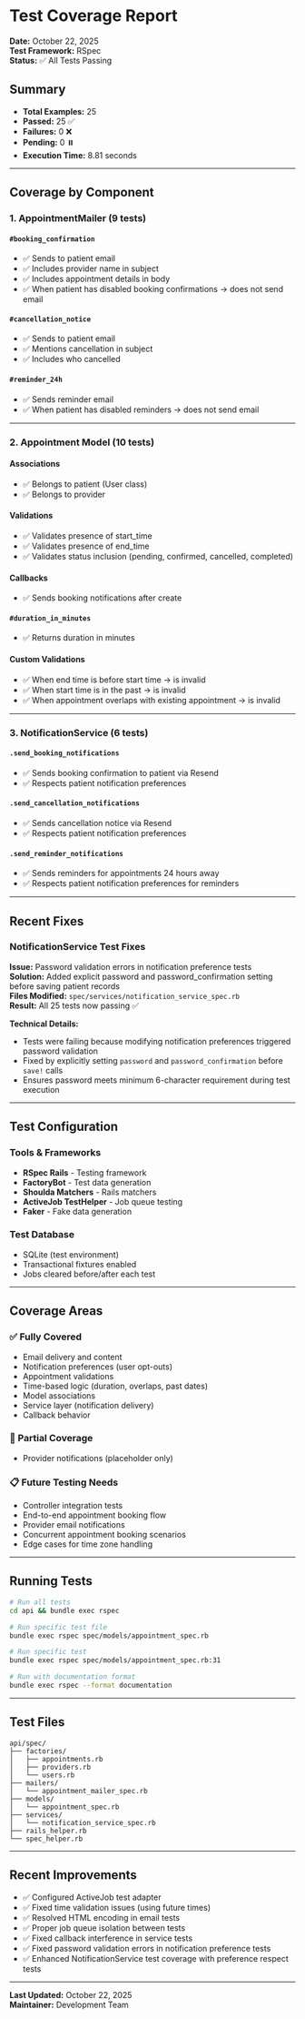 # Test Coverage Report

**Date:** October 22, 2025  
**Test Framework:** RSpec  
**Status:** ✅ All Tests Passing

## Summary

- **Total Examples:** 25
- **Passed:** 25 ✅
- **Failures:** 0 ❌
- **Pending:** 0 ⏸️
- **Execution Time:** 8.81 seconds

---

## Coverage by Component

### 1. AppointmentMailer (9 tests)

#### `#booking_confirmation`
- ✅ Sends to patient email
- ✅ Includes provider name in subject
- ✅ Includes appointment details in body
- ✅ When patient has disabled booking confirmations → does not send email

#### `#cancellation_notice`
- ✅ Sends to patient email
- ✅ Mentions cancellation in subject
- ✅ Includes who cancelled

#### `#reminder_24h`
- ✅ Sends reminder email
- ✅ When patient has disabled reminders → does not send email

---

### 2. Appointment Model (10 tests)

#### Associations
- ✅ Belongs to patient (User class)
- ✅ Belongs to provider

#### Validations
- ✅ Validates presence of start_time
- ✅ Validates presence of end_time
- ✅ Validates status inclusion (pending, confirmed, cancelled, completed)

#### Callbacks
- ✅ Sends booking notifications after create

#### `#duration_in_minutes`
- ✅ Returns duration in minutes

#### Custom Validations
- ✅ When end time is before start time → is invalid
- ✅ When start time is in the past → is invalid
- ✅ When appointment overlaps with existing appointment → is invalid

---

### 3. NotificationService (6 tests)

#### `.send_booking_notifications`
- ✅ Sends booking confirmation to patient via Resend
- ✅ Respects patient notification preferences

#### `.send_cancellation_notifications`
- ✅ Sends cancellation notice via Resend
- ✅ Respects patient notification preferences

#### `.send_reminder_notifications`
- ✅ Sends reminders for appointments 24 hours away
- ✅ Respects patient notification preferences for reminders

---

## Recent Fixes

### NotificationService Test Fixes
**Issue:** Password validation errors in notification preference tests  
**Solution:** Added explicit password and password_confirmation setting before saving patient records  
**Files Modified:** `spec/services/notification_service_spec.rb`  
**Result:** All 25 tests now passing ✅

**Technical Details:**
- Tests were failing because modifying notification preferences triggered password validation
- Fixed by explicitly setting `password` and `password_confirmation` before `save!` calls
- Ensures password meets minimum 6-character requirement during test execution

---

## Test Configuration

### Tools & Frameworks
- **RSpec Rails** - Testing framework
- **FactoryBot** - Test data generation
- **Shoulda Matchers** - Rails matchers
- **ActiveJob TestHelper** - Job queue testing
- **Faker** - Fake data generation

### Test Database
- SQLite (test environment)
- Transactional fixtures enabled
- Jobs cleared before/after each test

---

## Coverage Areas

### ✅ Fully Covered
- Email delivery and content
- Notification preferences (user opt-outs)
- Appointment validations
- Time-based logic (duration, overlaps, past dates)
- Model associations
- Service layer (notification delivery)
- Callback behavior

### 🔄 Partial Coverage
- Provider notifications (placeholder only)

### 📋 Future Testing Needs
- Controller integration tests
- End-to-end appointment booking flow
- Provider email notifications
- Concurrent appointment booking scenarios
- Edge cases for time zone handling

---

## Running Tests

```bash
# Run all tests
cd api && bundle exec rspec

# Run specific test file
bundle exec rspec spec/models/appointment_spec.rb

# Run specific test
bundle exec rspec spec/models/appointment_spec.rb:31

# Run with documentation format
bundle exec rspec --format documentation
```

---

## Test Files

```
api/spec/
├── factories/
│   ├── appointments.rb
│   ├── providers.rb
│   └── users.rb
├── mailers/
│   └── appointment_mailer_spec.rb
├── models/
│   └── appointment_spec.rb
├── services/
│   └── notification_service_spec.rb
├── rails_helper.rb
└── spec_helper.rb
```

---

## Recent Improvements

- ✅ Configured ActiveJob test adapter
- ✅ Fixed time validation issues (using future times)
- ✅ Resolved HTML encoding in email tests
- ✅ Proper job queue isolation between tests
- ✅ Fixed callback interference in service tests
- ✅ Fixed password validation errors in notification preference tests
- ✅ Enhanced NotificationService test coverage with preference respect tests

---

**Last Updated:** October 22, 2025  
**Maintainer:** Development Team

